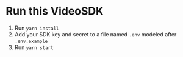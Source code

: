 # Run this VideoSDK

1. Run `yarn install`
2. Add your SDK key and secret to a file named `.env` modeled after `.env.example`
3. Run `yarn start`
